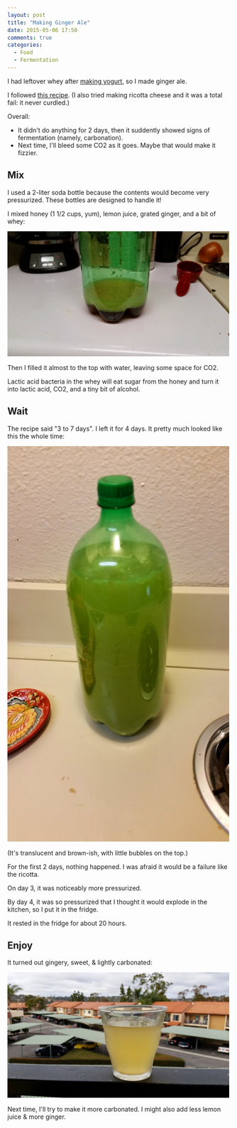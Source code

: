 ```yaml
---
layout: post
title: "Making Ginger Ale"
date: 2015-05-06 17:50
comments: true
categories:
  - Food
  - Fermentation
---
```


I had leftover whey after [making yogurt](/blog/2015/04/27/making-yogurt/), so I made ginger ale.

<!-- more -->

I followed [this recipe](http://www.instructables.com/id/Lacto-fermented-Ginger-Ale/). (I also tried making ricotta cheese and it was a total fail: it never curdled.)

Overall:

- It didn't do anything for 2 days, then it suddently showed signs of fermentation (namely, carbonation).
- Next time, I'll bleed some CO2 as it goes. Maybe that would make it fizzier.

## Mix

I used a 2-liter soda bottle because the contents would become very pressurized. These bottles are designed to handle it!

I mixed honey (1 1/2 cups, yum), lemon juice, grated ginger, and a bit of whey:

<p><img src="/assets/images/ginger_ale/mix.jpg" width="500" /></p>

Then I filled it almost to the top with water, leaving some space for CO2.

Lactic acid bacteria in the whey will eat sugar from the honey and turn it into lactic acid, CO2, and a tiny bit of alcohol.

## Wait

The recipe said "3 to 7 days". I left it for 4 days. It pretty much looked like this the whole time:

<p><img src="/assets/images/ginger_ale/wait.jpg" width="500" /></p>

(It's translucent and brown-ish, with little bubbles on the top.)

For the first 2 days, nothing happened. I was afraid it would be a failure like the ricotta.

On day 3, it was noticeably more pressurized.

By day 4, it was so pressurized that I thought it would explode in the kitchen, so I put it in the fridge.

It rested in the fridge for about 20 hours.

## Enjoy

It turned out gingery, sweet, & lightly carbonated:

<p><img src="/assets/images/ginger_ale/enjoy.jpg" width="500"/></p>

Next time, I'll try to make it more carbonated. I might also add less lemon juice & more ginger.
